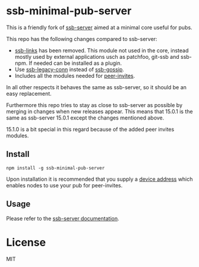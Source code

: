 # ssb-minimal-pub-server

This is a friendly fork of
[ssb-server](https://github.com/ssbc/ssb-server) aimed at a minimal
core useful for pubs.

This repo has the following changes compared to ssb-server:
 - [ssb-links](https://github.com/ssbc/ssb-links) has been
   removed. This module not used in the core, instead mostly used by
   external applications usch as patchfoo, git-ssb and ssb-npm. If
   needed can be installed as a plugin.
 - Use [ssb-legacy-conn](https://github.com/staltz/ssb-legacy-conn)
   instead of [ssb-gossip](https://github.com/ssbc/ssb-gossip).
 - Includes all the modules needed for
   [peer-invites](https://github.com/ssbc/ssb-peer-invites).
   
In all other respects it behaves the same as ssb-server, so it should
be an easy replacement.

Furthermore this repo tries to stay as close to ssb-server as possible
by merging in changes when new releases appear. This means that 15.0.1
is the same as ssb-server 15.0.1 except the changes mentioned above.

15.1.0 is a bit special in this regard because of the added peer
invites modules.

## Install

```
npm install -g ssb-minimal-pub-server
```

Upon installation it is recommended that you supply a [device
address](https://github.com/ssbc/ssb-device-address#usage) which
enables nodes to use your pub for peer-invites.

## Usage

Please refer to the [ssb-server documentation](https://github.com/ssbc/ssb-server#example-usage-bash).

# License

MIT
